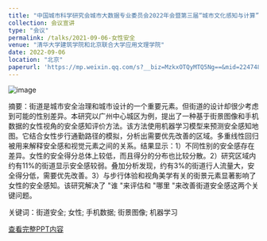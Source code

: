 ```yaml
---
title: "中国城市科学研究会城市大数据专业委员会2022年会暨第三届“城市文化感知与计算”学术研讨会"
collection: 会议宣讲
type: "会议"
permalink: /talks/2021-09-06-女性安全
venue: "清华大学建筑学院和北京联合大学应用文理学院"
date: 2022-09-06
location: "北京"
paperurl: 'https://mp.weixin.qq.com/s?__biz=MzkxOTQyMTQ5Ng==&mid=2247483977&idx=2&sn=66859e113f7125303dc4a8124c05bd26&chksm=c1a3151ef6d49c080aa77fab1254edf81929eccf4f81075bb6026c1c26649d1c636ecbba2a4a#rd'
---
```

![image](https://user-images.githubusercontent.com/33396220/200170548-fc2c7f47-c459-4f57-bff7-3be340b1375f.png)

摘要：街道是城市安全治理和城市设计的一个重要元素。但街道的设计却很少考虑到可能的性别差异。本研究以广州中心城区为例，提出了一种基于街景图像和手机数据的女性视角的安全感知评价方法。该方法使用机器学习模型来预测安全感知地图。它结合女性步行通勤路径的模拟，分析出需要优先改善的区域。多重线性回归被用来解释安全感和视觉元素之间的关系。结果显示：1）不同性别的安全感存在差异。女性的安全得分总体上较低，而且得分的分布也比较分散。2）研究区域内约有11%的街道显示安全感较弱。叠加分析发现，约有3%的街道行人流量大，安全得分低，需要优先改善。3）与步行体验和视角美学有关的街景元素显著影响了女性的安全感知。该研究解决了 "谁 "来评估和 "哪里 "来改善街道安全感这两个关键问题。

关键词：街道安全; 女性; 手机数据; 街景图像; 机器学习

[查看完整PPT内容](https://mp.weixin.qq.com/s?__biz=MzkxOTQyMTQ5Ng==&mid=2247483977&idx=2&sn=66859e113f7125303dc4a8124c05bd26&chksm=c1a3151ef6d49c080aa77fab1254edf81929eccf4f81075bb6026c1c26649d1c636ecbba2a4a#rd)
